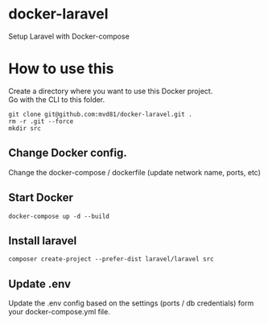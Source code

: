 # docker-laravel
Setup Laravel with Docker-compose

# How to use this

Create a directory where you want to use this Docker project.  
Go with the CLI to this folder.  
```
git clone git@github.com:mvd81/docker-laravel.git .
rm -r .git --force
mkdir src
```

## Change Docker config.
Change the docker-compose / dockerfile (update network name, ports, etc)

## Start Docker
```docker-compose up -d --build```

## Install laravel
```composer create-project --prefer-dist laravel/laravel src```

## Update .env
Update the .env config based on the settings (ports / db credentials) form your docker-compose.yml file.



